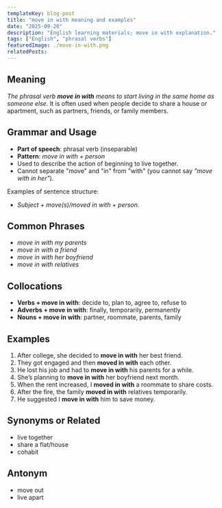 ```yaml
---
templateKey: blog-post
title: "move in with meaning and examples"
date: "2025-09-20"
description: "English learning materials; move in with explanation."
tags: ["English", "phrasal verbs"]
featuredImage: ./move-in-with.png
relatedPosts:
---
```


## Meaning

_The phrasal verb **move in with** means to start living in the same home as someone else._
It is often used when people decide to share a house or apartment, such as partners, friends, or family members.

## Grammar and Usage

- **Part of speech**: phrasal verb (inseparable)
- **Pattern**: _move in with + person_
- Used to describe the action of beginning to live together.
- Cannot separate "move" and "in" from "with" (you cannot say _"move with in her"_).

Examples of sentence structure:

- _Subject + move(s)/moved in with + person._

## Common Phrases

- _move in with my parents_
- _move in with a friend_
- _move in with her boyfriend_
- _move in with relatives_

## Collocations

- **Verbs + move in with**: decide to, plan to, agree to, refuse to
- **Adverbs + move in with**: finally, temporarily, permanently
- **Nouns + move in with**: partner, roommate, parents, family

## Examples

1. After college, she decided to **move in with** her best friend.
2. They got engaged and then **moved in with** each other.
3. He lost his job and had to **move in with** his parents for a while.
4. She’s planning to **move in with** her boyfriend next month.
5. When the rent increased, I **moved in with** a roommate to share costs.
6. After the fire, the family **moved in with** relatives temporarily.
7. He suggested I **move in with** him to save money.

## Synonyms or Related

- live together
- share a flat/house
- cohabit

## Antonym

- move out
- live apart
